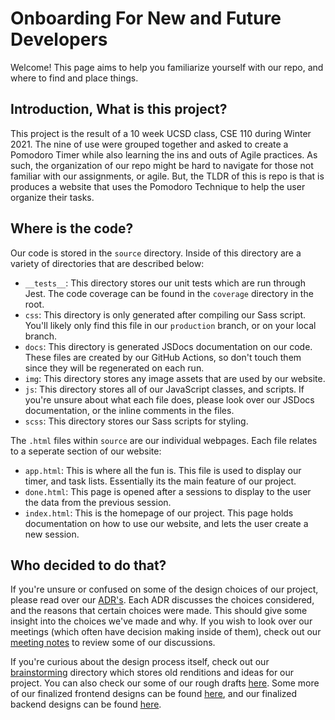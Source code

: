 # Onboarding For New and Future Developers

Welcome! This page aims to help you familiarize yourself with our repo, and where to find and place things.

## Introduction, What is this project?

This project is the result of a 10 week UCSD class, CSE 110 during Winter 2021. The nine of use were grouped together and asked to create a Pomodoro Timer while also learning the ins and outs of Agile practices. As such, the organization of our repo might be hard to navigate for those not familiar with our assignments, or agile. But, the TLDR of this is repo is that is produces a website that uses the Pomodoro Technique to help the user organize their tasks.

## Where is the code?

Our code is stored in the `source` directory. Inside of this directory are a variety of directories that are described below:

- `__tests__`: This directory stores our unit tests which are run through Jest. The code coverage can be found in the `coverage` directory in the root.
- `css`: This directory is only generated after compiling our Sass script. You'll likely only find this file in our `production` branch, or on your local branch.
- `docs`: This directory is generated JSDocs documentation on our code. These files are created by our GitHub Actions, so don't touch them since they will be regenerated on each run.
- `img`: This directory stores any image assets that are used by our website.
- `js`: This directory stores all of our JavaScript classes, and scripts. If you're unsure about what each file does, please look over our JSDocs documentation, or the inline comments in the files.
- `scss`: This directory stores our Sass scripts for styling.

The `.html` files within `source` are our individual webpages. Each file relates to a seperate section of our website:

- `app.html`: This is where all the fun is. This file is used to display our timer, and task lists. Essentially its the main feature of our project.
- `done.html`: This page is opened after a sessions to display to the user the data from the previous session.
- `index.html`: This is the homepage of our project. This page holds documentation on how to use our website, and lets the user create a new session.

## Who decided to do that?

If you're unsure or confused on some of the design choices of our project, please read over our [ADR's](https://github.com/DonaldWolfson/cse110-w21-group29/tree/main/specs/adrs). Each ADR discusses the choices considered, and the reasons that certain choices were made. This should give some insight into the choices we've made and why. If you wish to look over our meetings (which often have decision making inside of them), check out our [meeting notes](https://github.com/DonaldWolfson/cse110-w21-group29/tree/main/admin/meetings) to review some of our discussions.

If you're curious about the design process itself, check out our [brainstorming](https://github.com/DonaldWolfson/cse110-w21-group29/tree/main/specs/brainstorm) directory which stores old renditions and ideas for our project. You can also check our some of our rough drafts [here](https://github.com/DonaldWolfson/cse110-w21-group29/tree/main/specs/interface/rough). Some more of our finalized frontend designs can be found [here](https://github.com/DonaldWolfson/cse110-w21-group29/tree/main/specs/interface/highfidelity), and our finalized backend designs can be found [here](https://github.com/DonaldWolfson/cse110-w21-group29/tree/main/specs/interface/wireframe).
